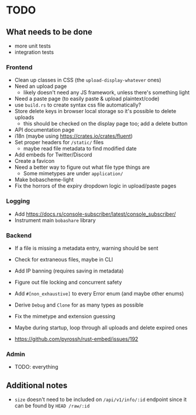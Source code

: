 # TODO

## What needs to be done

- more unit tests
- integration tests

### Frontend

- Clean up classes in CSS (the `upload-display-whatever` ones)
- Need an upload page
  - likely doesn't need any JS framework, unless there's something light
- Need a paste page (to easily paste & upload plaintext/code)
- use `build.rs` to create syntax css file automatically?
- Store delete keys in browser local storage so it's possible to delete uploads
  - this should be checked on the display page too; add a delete button
- API documentation page
- i18n (maybe using https://crates.io/crates/fluent)
- Set proper headers for `/static/` files
  - maybe read file metadata to find modified date
- Add embeds for Twitter/Discord
- Create a favicon
- Need a better way to figure out what file type things are
  - Some mimetypes are under `application/`
- Make bobascheme-light
- Fix the horrors of the expiry dropdown logic in upload/paste pages

### Logging

- Add https://docs.rs/console-subscriber/latest/console_subscriber/
- Instrument main `bobashare` library

### Backend

- If a file is missing a metadata entry, warning should be sent
- Check for extraneous files, maybe in CLI
- Add IP banning (requires saving in metadata)
- Figure out file locking and concurrent safety
- Add `#[non_exhaustive]` to every Error enum (and maybe other enums)
- Derive `Debug` and `Clone` for as many types as possible
- Fix the mimetype and extension guessing

- Maybe during startup, loop through all uploads and delete expired ones
- https://github.com/pyrossh/rust-embed/issues/192

### Admin

- TODO: everything

## Additional notes

- `size` doesn't need to be included on `/api/v1/info/:id` endpoint since it can be found by `HEAD /raw/:id`

